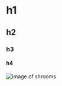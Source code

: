 # h1
## h2
### h3
#### h4

![image of shrooms](https://encrypted-tbn0.gstatic.com/images?q=tbn:ANd9GcQjA4qMcp0RyV_S9N_8J6VxgG9EbDnhUo4Qwg&s)
